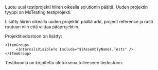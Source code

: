 
Luotu uusi testiprojekti hiiren oikealla solutionin päältä.
Uuden projektin tyyppi on MsTesting testiprojekti.

Lisätty hiiren oikealla uuden projektin päällä add, project reference ja rasti ruutuun niin että viittaa pääprojektiin.

Projektitiedostoon on lisätty:

	<ItemGroup>
		 <InternalsVisibleTo Include="$(AssemblyName).Tests" />
  	</ItemGroup>

   Testikoodia on kirjoitettu oletuksena tulleeseen tiedostoon.
